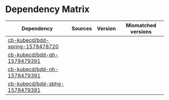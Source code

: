 # Dependency Matrix

Dependency | Sources | Version | Mismatched versions
---------- | ------- | ------- | -------------------
[cb-kubecd/bdd-spring-1578478720](https://github.com/cb-kubecd/bdd-spring-1578478720.git) |  | []() | 
[cb-kubecd/bdd-gh-1578479391](https://github.com/cb-kubecd/bdd-gh-1578479391.git) |  | []() | 
[cb-kubecd/bdd-nh-1578479391](https://github.com/cb-kubecd/bdd-nh-1578479391.git) |  | []() | 
[cb-kubecd/bdd-sbhg-1578479391](https://github.com/cb-kubecd/bdd-sbhg-1578479391.git) |  | []() | 
